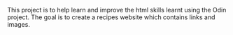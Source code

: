 This project is to help learn and improve the html skills learnt using the Odin project. The goal is to create a recipes website which contains links and images.